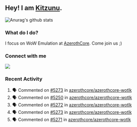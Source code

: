 ## Hey! I am [Kitzunu](https://Github.com/Kitzunu).

![Anurag's github stats](https://github-readme-stats.kitzunu.vercel.app/api?username=Kitzunu&show_icons=true)

### What do I do?

I focus on WoW Emulation at [AzerothCore](https://Github.com/AzerothCore). Come join us ;)

### Connect with me
[![](https://img.shields.io/badge/AzerothCore%20Discord-Connect%20with%20me!-green)](https://discord.com/invite/gkt4y2x)

### Recent Activity

<!--START_SECTION:activity-->
1. 🗣 Commented on [#5273](https://github.com/azerothcore/azerothcore-wotlk/issues/5273) in [azerothcore/azerothcore-wotlk](https://github.com/azerothcore/azerothcore-wotlk)
2. 🗣 Commented on [#5250](https://github.com/azerothcore/azerothcore-wotlk/issues/5250) in [azerothcore/azerothcore-wotlk](https://github.com/azerothcore/azerothcore-wotlk)
3. 🗣 Commented on [#5272](https://github.com/azerothcore/azerothcore-wotlk/issues/5272) in [azerothcore/azerothcore-wotlk](https://github.com/azerothcore/azerothcore-wotlk)
4. 🗣 Commented on [#5273](https://github.com/azerothcore/azerothcore-wotlk/issues/5273) in [azerothcore/azerothcore-wotlk](https://github.com/azerothcore/azerothcore-wotlk)
5. 🗣 Commented on [#5271](https://github.com/azerothcore/azerothcore-wotlk/issues/5271) in [azerothcore/azerothcore-wotlk](https://github.com/azerothcore/azerothcore-wotlk)
<!--END_SECTION:activity-->
